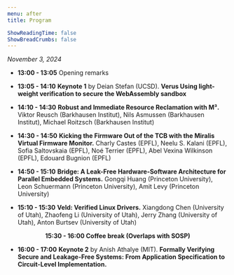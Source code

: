 ```yaml
---
menu: after
title: Program

ShowReadingTime: false
ShowBreadCrumbs: false
---
```


<style>
.box {
    border-radius: 0.5em;
    background-color: #f0f0f0;
}

.dark .box {
    border-radius: 0.5em;
    background-color: #202325;
}

.important {
    text-align: center;
    padding-top: 1em;
    padding-bottom: 1em;
    line-height: 120%;
    font-size: 100%;
    margin: 0 auto;
}

.width50 {
    width: 90%;
}
</style>

*November 3, 2024*

* **13:00 \- 13:05**	Opening remarks
* **13:05 \- 14:10**	**Keynote 1** by Deian Stefan (UCSD). **Verus Using
  light-weight verification to secure the WebAssembly sandbox**

* **14:10 \- 14:30**	**Robust and Immediate Resource Reclamation with M³.**
    Viktor Reusch (Barkhausen Institut), Nils Asmussen (Barkhausen Institut),
    Michael Roitzsch (Barkhausen Institut)

* **14:30 \- 14:50**	**Kicking the Firmware Out of the TCB with the Miralis
  Virtual Firmware Monitor.** Charly Castes (EPFL), Neelu S. Kalani (EPFL),
  Sofia Saltovskaia (EPFL), Noé Terrier (EPFL), Abel Vexina Wilkinson (EPFL),
  Edouard Bugnion (EPFL)

* **14:50 \- 15:10** 	**Bridge: A Leak-Free Hardware-Software Architecture
  for Parallel Embedded Systems.** Gongqi Huang (Princeton University), Leon
    Schuermann (Princeton University), Amit Levy (Princeton University)

* **15:10 \- 15:30** 	**Veld: Verified Linux Drivers.** Xiangdong Chen
  (University of Utah), Zhaofeng Li (University of Utah), Jerry Zhang
  (University of Utah), Anton Burtsev (University of Utah)

**<p style="text-align: center;">15:30 \- 16:00	Coffee break (Overlaps with SOSP)</p>**

* **16:00 \- 17:00** 	**Keynote 2** by Anish Athalye (MIT). **Formally
  Verifying Secure and Leakage-Free Systems: From Application
  Specification to Circuit-Level Implementation.**
